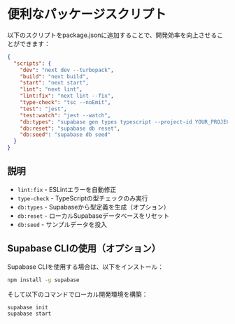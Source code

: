 # 便利なパッケージスクリプト

以下のスクリプトをpackage.jsonに追加することで、開発効率を向上させることができます：

```json
{
  "scripts": {
    "dev": "next dev --turbopack",
    "build": "next build",
    "start": "next start",
    "lint": "next lint",
    "lint:fix": "next lint --fix",
    "type-check": "tsc --noEmit",
    "test": "jest",
    "test:watch": "jest --watch",
    "db:types": "supabase gen types typescript --project-id YOUR_PROJECT_ID > src/types/supabase.ts",
    "db:reset": "supabase db reset",
    "db:seed": "supabase db seed"
  }
}
```

## 説明

- `lint:fix` - ESLintエラーを自動修正
- `type-check` - TypeScriptの型チェックのみ実行
- `db:types` - Supabaseから型定義を生成（オプション）
- `db:reset` - ローカルSupabaseデータベースをリセット
- `db:seed` - サンプルデータを投入

## Supabase CLIの使用（オプション）

Supabase CLIを使用する場合は、以下をインストール：

```bash
npm install -g supabase
```

そして以下のコマンドでローカル開発環境を構築：

```bash
supabase init
supabase start
```